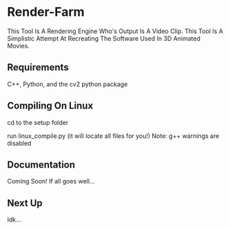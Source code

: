 # Render-Farm

This Tool Is A Rendering Engine Who's Output Is A Video Clip. This Tool Is A Simplistic Attempt At Recreating The Software Used In 3D Animated Movies.

## Requirements

C++, Python, and the cv2 python package

## Compiling On Linux

cd to the setup folder

run linux_compile.py (it will locate all files for you!)
Note: g++ warnings are disabled

## Documentation

Coming Soon! If all goes well...

## Next Up

Idk...
